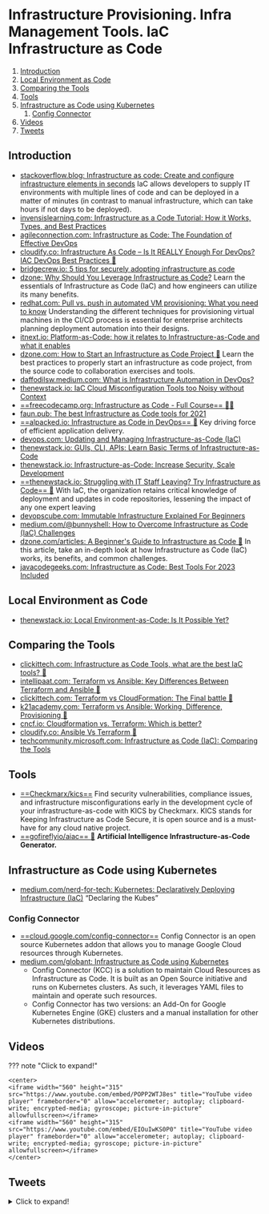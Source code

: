 # Infrastructure Provisioning. Infra Management Tools. IaC Infrastructure as Code

1. [Introduction](#introduction)
2. [Local Environment as Code](#local-environment-as-code)
3. [Comparing the Tools](#comparing-the-tools)
4. [Tools](#tools)
5. [Infrastructure as Code using Kubernetes](#infrastructure-as-code-using-kubernetes)
    1. [Config Connector](#config-connector)
6. [Videos](#videos)
7. [Tweets](#tweets)

## Introduction

- [stackoverflow.blog: Infrastructure as code: Create and configure infrastructure elements in seconds](https://stackoverflow.blog/2021/03/08/infrastructure-as-code-create-and-configure-infrastructure-elements-in-seconds/) IaC allows developers to supply IT environments with multiple lines of code and can be deployed in a matter of minutes (in contrast to manual infrastructure, which can take hours if not days to be deployed).
- [invensislearning.com: Infrastructure as a Code Tutorial: How it Works, Types, and Best Practices](https://www.invensislearning.com/blog/infrastructure-as-a-code-tutorial/)
- [agileconnection.com: Infrastructure as Code: The Foundation of Effective DevOps](https://www.agileconnection.com/article/infrastructure-code-foundation-effective-devops)
- [cloudify.co: Infrastructure As Code – Is It REALLY Enough For DevOps? IAC DevOps Best Practices 🌟](https://cloudify.co/blog/infrastructure-as-code-is-it-really-enough-for-devops/)
- [bridgecrew.io: 5 tips for securely adopting infrastructure as code](https://bridgecrew.io/blog/5-tips-for-securely-adopting-infrastructure-as-code/)
- [dzone: Why Should You Leverage Infrastructure as Code?](https://dzone.com/articles/reasons-to-leverage-infrastructure-as-code) Learn the essentials of Infrastructure as Code (IaC) and how engineers can utilize its many benefits.
- [redhat.com: Pull vs. push in automated VM provisioning: What you need to know](https://www.redhat.com/architect/pull-push-provisioning-cicd) Understanding the different techniques for provisioning virtual machines in the CI/CD process is essential for enterprise architects planning deployment automation into their designs.
- [itnext.io: Platform-as-Code: how it relates to Infrastructure-as-Code and what it enables](https://itnext.io/platform-as-code-how-it-compares-with-infrastructure-as-code-and-what-it-enables-2684b348be2e)
- [dzone.com: How to Start an Infrastructure as Code Project 🌟](https://dzone.com/articles/how-to-start-an-infrastructure-as-code-project) Learn the best practices to properly start an infrastructure as code project, from the source code to collaboration exercises and tools.
- [daffodilsw.medium.com: What is Infrastructure Automation in DevOps?](https://daffodilsw.medium.com/what-is-infrastructure-automation-in-devops-d9681870b07d)
- [thenewstack.io: IaC Cloud Misconfiguration Tools too Noisy without Context](https://thenewstack.io/iac-cloud-misconfiguration-tools-too-noisy-without-context/)
- [==freecodecamp.org: Infrastructure as Code - Full Course== 🌟🌟](https://www.freecodecamp.org/news/what-is-infrastructure-as-code/)
- [faun.pub: The best Infrastructure as Code tools for 2021](https://faun.pub/the-best-infrastructure-as-code-tools-for-2021-b37c323e89f0)
- [==alpacked.io: Infrastructure as Code in DevOps== 🌟](https://alpacked.io/blog/infrastructure-as-code-for-devops/) Key driving force of efficient application delivery.
- [devops.com: Updating and Managing Infrastructure-as-Code (IaC)](https://devops.com/updating-and-managing-infrastructure-as-code-iac/)
- [thenewstack.io: GUIs, CLI, APIs: Learn Basic Terms of Infrastructure-as-Code](https://thenewstack.io/guis-cli-apis-learn-basic-terms-of-infrastructure-as-code/)
- [thenewstack.io: Infrastructure-as-Code: Increase Security, Scale Development](https://thenewstack.io/infrastructure-as-code-increase-security-scale-development/)
- [==thenewstack.io: Struggling with IT Staff Leaving? Try Infrastructure as Code== 🌟](https://thenewstack.io/struggling-with-it-staff-leaving-try-infrastructure-as-code/) With IaC, the organization retains critical knowledge of deployment and updates in code repositories, lessening the impact of any one expert leaving
- [devopscube.com: Immutable Infrastructure Explained For Beginners](https://devopscube.com/immutable-infrastructure/)
- [medium.com/@bunnyshell: How to Overcome Infrastructure as Code (IaC) Challenges](https://medium.com/@bunnyshell/how-to-overcome-infrastructure-as-code-iac-challenges-f4947be7cde2)
- [dzone.com/articles: A Beginner's Guide to Infrastructure as Code 🌟](https://dzone.com/articles/a-beginners-guide-to-infrastructure-as-code) In this article, take an in-depth look at how Infrastructure as Code (IaC) works, its benefits, and common challenges.
- [javacodegeeks.com: Infrastructure as Code: Best Tools For 2023 Included](https://www.javacodegeeks.com/2023/03/infrastructure-as-code-best-tools-for-2023-included.html?amp=1)

## Local Environment as Code

- [thenewstack.io: Local Environment-as-Code: Is It Possible Yet?](https://thenewstack.io/local-environment-as-code-is-it-possible-yet/)

## Comparing the Tools

- [clickittech.com: Infrastructure as Code Tools, what are the best IaC tools? 🌟](https://www.clickittech.com/devops/infrastructure-as-code-tools/)
- [intellipaat.com: Terraform vs Ansible: Key Differences Between Terraform and Ansible 🌟](https://intellipaat.com/blog/terraform-vs-ansible-difference)
- [clickittech.com: Terraform vs CloudFormation: The Final battle 🌟](https://www.clickittech.com/devops/terraform-vs-cloudformation/)
- [k21academy.com: Terraform vs Ansible: Working, Difference, Provisioning 🌟](https://k21academy.com/ansible/terraform-vs-ansible)
- [cncf.io: Cloudformation vs. Terraform: Which is better?](https://www.cncf.io/blog/2021/04/06/cloudformation-vs-terraform-which-is-better/)
- [cloudify.co: Ansible Vs Terraform 🌟](https://cloudify.co/blog/ansible-vs-terraform/)
- [techcommunity.microsoft.com: Infrastructure as Code (IaC): Comparing the Tools](https://techcommunity.microsoft.com/t5/itops-talk-blog/infrastructure-as-code-iac-comparing-the-tools/ba-p/3205045)

## Tools

- [==Checkmarx/kics==](https://github.com/Checkmarx/kics) Find security vulnerabilities, compliance issues, and infrastructure misconfigurations early in the development cycle of your infrastructure-as-code with KICS by Checkmarx. KICS stands for Keeping Infrastructure as Code Secure, it is open source and is a must-have for any cloud native project.
- [==gofireflyio/aiac== 🌟](https://github.com/gofireflyio/aiac) **Artificial Intelligence Infrastructure-as-Code Generator.**

## Infrastructure as Code using Kubernetes

- [medium.com/nerd-for-tech: Kubernetes: Declaratively Deploying Infrastructure (IaC)](https://medium.com/nerd-for-tech/kubernetes-declaratively-deploying-infrastructure-iac-789f14d999c6) “Declaring the Kubes”

### Config Connector

- [==cloud.google.com/config-connector==](https://cloud.google.com/config-connector/docs/overview) Config Connector is an open source Kubernetes addon that allows you to manage Google Cloud resources through Kubernetes.
- [medium.com/globant: Infrastructure as Code using Kubernetes](https://medium.com/globant/infrastructure-as-code-using-kubernetes-d3d329446517)
    - Config Connector (KCC) is a solution to maintain Cloud Resources as Infrastructure as Code. It is built as an Open Source initiative and runs on Kubernetes clusters. As such, it leverages YAML files to maintain and operate such resources.
    - Config Connector has two versions: an Add-On for Google Kubernetes Engine (GKE) clusters and a manual installation for other Kubernetes distributions.

## Videos

??? note "Click to expand!"

	<center>
	<iframe width="560" height="315" src="https://www.youtube.com/embed/POPP2WTJ8es" title="YouTube video player" frameborder="0" allow="accelerometer; autoplay; clipboard-write; encrypted-media; gyroscope; picture-in-picture" allowfullscreen></iframe>
	<iframe width="560" height="315" src="https://www.youtube.com/embed/EIOuIwKS0P0" title="YouTube video player" frameborder="0" allow="accelerometer; autoplay; clipboard-write; encrypted-media; gyroscope; picture-in-picture" allowfullscreen></iframe>
	</center>

## Tweets

<details>
  <summary>Click to expand!</summary>

<center>
<blockquote class="twitter-tweet"><p lang="en" dir="ltr">Jeez, people in my timeline arguing about the merits of CDK vs. Pulumi and I&#39;m just waiting for you all to get on my level. <a href="https://t.co/S3PU7FGuw2">pic.twitter.com/S3PU7FGuw2</a></p>&mdash; Corey Quinn (@QuinnyPig) <a href="https://twitter.com/QuinnyPig/status/1470810573298274307?ref_src=twsrc%5Etfw">December 14, 2021</a></blockquote> <script async src="https://platform.twitter.com/widgets.js" charset="utf-8"></script>

<blockquote class="twitter-tweet"><p lang="en" dir="ltr">Do you use the AWS, GCP, or Azure web consoles beyond getting started with a new cloud provider? If so, why not an automation tool such as Terraform or Cloud Formation? <a href="https://t.co/5LIZSTcNpG">pic.twitter.com/5LIZSTcNpG</a></p>&mdash; Kelsey Hightower (@kelseyhightower) <a href="https://twitter.com/kelseyhightower/status/1483820927402004484?ref_src=twsrc%5Etfw">January 19, 2022</a></blockquote> <script async src="https://platform.twitter.com/widgets.js" charset="utf-8"></script>
</center>
</details>